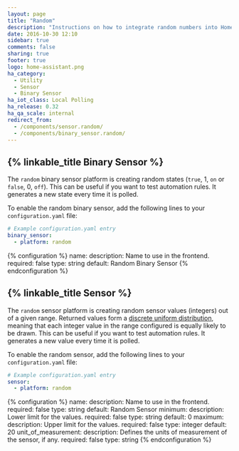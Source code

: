 ```yaml
---
layout: page
title: "Random"
description: "Instructions on how to integrate random numbers into Home Assistant."
date: 2016-10-30 12:10
sidebar: true
comments: false
sharing: true
footer: true
logo: home-assistant.png
ha_category:
  - Utility
  - Sensor
  - Binary Sensor
ha_iot_class: Local Polling
ha_release: 0.32
ha_qa_scale: internal
redirect_from:
  - /components/sensor.random/
  - /components/binary_sensor.random/
---
```


## {% linkable_title Binary Sensor %}

The `random` binary sensor platform is creating random states (`true`, 1, `on` or `false`, 0, `off`). This can be useful if you want to test automation rules. It generates a new state every time it is polled.

To enable the random binary sensor, add the following lines to your `configuration.yaml` file:

```yaml
# Example configuration.yaml entry
binary_sensor:
  - platform: random
```

{% configuration %}
name:
  description: Name to use in the frontend.
  required: false
  type: string
  default: Random Binary Sensor
{% endconfiguration %}

## {% linkable_title Sensor %}

The `random` sensor platform is creating random sensor values (integers) out of a given range. Returned values form a [discrete uniform distribution](https://en.wikipedia.org/wiki/Discrete_uniform_distribution), meaning that each integer value in the range configured is equally likely to be drawn. This can be useful if you want to test automation rules. It generates a new value every time it is polled.

To enable the random sensor, add the following lines to your `configuration.yaml` file:

```yaml
# Example configuration.yaml entry
sensor:
  - platform: random
```

{% configuration %}
name:
  description: Name to use in the frontend.
  required: false
  type: string
  default: Random Sensor
minimum:
  description: Lower limit for the values.
  required: false
  type: string
  default: 0
maximum:
  description: Upper limit for the values.
  required: false
  type: integer
  default: 20
unit_of_measurement:
  description: Defines the units of measurement of the sensor, if any.
  required: false
  type: string
{% endconfiguration %}